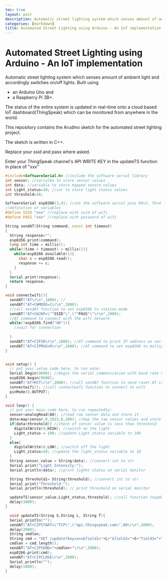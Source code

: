 ```yaml
---
toc: true
layout: post
description: Automatic street lighting system which senses amount of ambient light and accordingly switches on/off lights.
categories: [markdown]
title: Automated Street Lighting using Arduino - An IoT implementation
---
```


# Automated Street Lighting using Arduino - An IoT implementation

Automatic street lighting system which senses amount of ambient light and accordingly switches on/off lights. Built using 
* an Arduino Uno and
* a Raspberry Pi 3B+.

The status of the entire system is updated in real-time onto a cloud based IoT dashboard(ThingSpeak) which can be monitored from anywhere in the world.

This repository contains the Arudino sketch for the automated street lighting project.

The sketch is written in C++.

Replace your ssid and pass where asked.

Enter your ThingSpeak channel's API WRITE KEY in the updateTS function in place of "xxx"

```c++
#include<SoftwareSerial.h> //include the software serial library
int sensor; //varialbe to store sensor values
int data; //variable to store mapped sensro values
int Light_status=10; //var to store light status values
int threshold=38;

SoftwareSerial esp8266(3,4); //set the software serial pins RX=3, TX=4
//definition of variables
#define SSID "xxx" //replace with ssid of wifi
#define PASS "xxx" //replace with password of wifi

String sendAT(String command, const int timeout)
{
  String response="";
  esp8266.print(command);
  long int time = millis();
  while((time + timeout) > millis()){
    while(esp8266.available()){
      char c = esp8266.read();
      response += c;
    }
  }
  Serial.print(response);
  return response;
}

void connectwifi(){
  sendAT("AT\r\n",1000); //
  sendAT("AT+CWMODE=1\r\n",1000); 
  //call sendAT function to set esp8266 to station mode
  sendAT("AT+CWJAP=\""SSID"\",\""PASS"\"\r\n",2000);
  //AT command to connect with the wifi network
  while(!esp8266.find("OK")){
    //wait for connection
    
  }
  sendAT("AT+CIFSR\r\n",1000); //AT command to print IP address on serial monitor
  sendAT("AT+CIPMUX=0\r\n",1000); //AT command to set esp8266 to multiple connections
}


void setup() {
  // put your setup code here, to run once:
  Serial.begin(9600); //begin the serial communication with baud rate 9600
  esp8266.begin(9600);
  sendAT("AT+RST\r\n",2000); //call sendAT function to send reset AT command
  connectwifi(); //call connectwifi function to connect to wifi
  pinMode(8,OUTPUT);
}

void loop() {
  // put your main code here, to run repeatedly:
  sensor=analogRead(A0); //read raw sensor data and store it
  data=map(sensor,0,1023,0,100); //map the raw sensor values and store the result in data
  if(data<threshold){ //check of sensor value is less than threshold
    digitalWrite(8,HIGH); //switch on the light
    Light_status = 100; //update Light status variable to 100
  }
  else{
    digitalWrite(8,LOW); //switch off the light
    Light_status=10; //update the light_status variable to 10
  }
  String sensor_value = String(data); //convert int to str
  Serial.print("Light Intensity:");
  Serial.println(data); //print lighht status on serial monitor

  String threshold1= String(threshold); //convert int to str
  Serial.print("Threshold:");
  Serial.println(threshold); // print threshold on serial monitor

  updateTS(sensor_value,Light_status,threshold); //call function toupdate Thingspeak
  delay(3000);
}

  void updateTS(String S,String L, String T){
  Serial.println("");
  sendAT("AT+CIPSTART=\"TCP\",\"api.thingspeak.com\",80\r\n",1000);
  delay(2000);
  String cmdlen;
  String cmd = "GET /update?key=xxx&field1="+L+"&field2="+S+"field3="+T+"\r\n"; //update data to thingspeak
  cmdlen = cmd.length();
  sendAT("AT+CIPSEND="+cmdlen+"\r\n",2000);
  esp8266.print(cmd);
  sendAT("AT+CIPCLOSE\r\n",2000);
  Serial.println("");
  delay(1000);
}
```